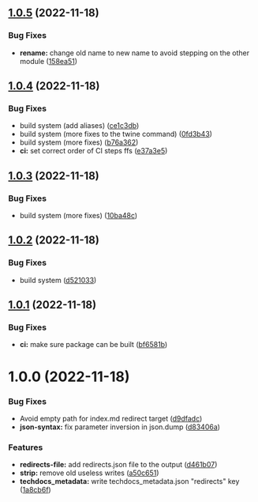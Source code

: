 ## [1.0.5](https://gitlab.com/sennder/engineering-effectiveness/devx/python-mkdocs-redirects/compare/1.0.4...1.0.5) (2022-11-18)


### Bug Fixes

* **rename:** change old name to new name to avoid stepping on the other module ([158ea51](https://gitlab.com/sennder/engineering-effectiveness/devx/python-mkdocs-redirects/commit/158ea51e30705ab4de0c92ce755745ae92d9c6d7))

## [1.0.4](https://gitlab.com/sennder/engineering-effectiveness/devx/python-mkdocs-redirects/compare/1.0.3...1.0.4) (2022-11-18)


### Bug Fixes

* build system (add aliases) ([ce1c3db](https://gitlab.com/sennder/engineering-effectiveness/devx/python-mkdocs-redirects/commit/ce1c3db6b0a0a46d625afeb2129a406ba82d9091))
* build system (more fixes to the twine command) ([0fd3b43](https://gitlab.com/sennder/engineering-effectiveness/devx/python-mkdocs-redirects/commit/0fd3b438baf3c33738cee9297de5c5f552f8f587))
* build system (more fixes) ([b76a362](https://gitlab.com/sennder/engineering-effectiveness/devx/python-mkdocs-redirects/commit/b76a3626121624d4bb741195070952e5f34cc823))
* **ci:** set correct order of CI steps ffs ([e37a3e5](https://gitlab.com/sennder/engineering-effectiveness/devx/python-mkdocs-redirects/commit/e37a3e523d9da98c29ed254e7fb516f9a69ed06e))

## [1.0.3](https://gitlab.com/sennder/engineering-effectiveness/devx/python-mkdocs-redirects/compare/1.0.2...1.0.3) (2022-11-18)


### Bug Fixes

* build system (more fixes) ([10ba48c](https://gitlab.com/sennder/engineering-effectiveness/devx/python-mkdocs-redirects/commit/10ba48c6366bb70057c63fe16fb74e345f05410e))

## [1.0.2](https://gitlab.com/sennder/engineering-effectiveness/devx/python-mkdocs-redirects/compare/1.0.1...1.0.2) (2022-11-18)


### Bug Fixes

* build system ([d521033](https://gitlab.com/sennder/engineering-effectiveness/devx/python-mkdocs-redirects/commit/d521033cddcc1e370afcfb8145cd2119adc50080))

## [1.0.1](https://gitlab.com/sennder/engineering-effectiveness/devx/python-mkdocs-redirects/compare/1.0.0...1.0.1) (2022-11-18)


### Bug Fixes

* **ci:** make sure package can be built ([bf6581b](https://gitlab.com/sennder/engineering-effectiveness/devx/python-mkdocs-redirects/commit/bf6581bb7141a5cbed494b496d556d3e2d4f5366))

# 1.0.0 (2022-11-18)


### Bug Fixes

* Avoid empty path for index.md redirect target ([d9dfadc](https://gitlab.com/sennder/engineering-effectiveness/devx/python-mkdocs-redirects/commit/d9dfadc115566fbfd10a0736a313e2c20f9fe94a))
* **json-syntax:** fix parameter inversion in json.dump ([d83406a](https://gitlab.com/sennder/engineering-effectiveness/devx/python-mkdocs-redirects/commit/d83406a471a3b1567c28d774b7c2bdaa5fae8ccc))


### Features

* **redirects-file:** add redirects.json file to the output ([d461b07](https://gitlab.com/sennder/engineering-effectiveness/devx/python-mkdocs-redirects/commit/d461b076c10ebf2cde166d39ef8fe6ea4113912c))
* **strip:** remove old useless writes ([a50c651](https://gitlab.com/sennder/engineering-effectiveness/devx/python-mkdocs-redirects/commit/a50c651cc5f64a1ec53f043d967a855dd0ca8516))
* **techdocs_metadata:** write techdocs_metadata.json "redirects" key ([1a8cb6f](https://gitlab.com/sennder/engineering-effectiveness/devx/python-mkdocs-redirects/commit/1a8cb6f59b88d159975010ef6404d2622191baac))
